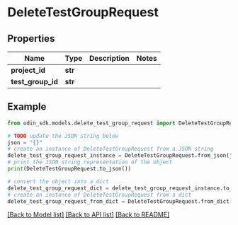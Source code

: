 # DeleteTestGroupRequest


## Properties

Name | Type | Description | Notes
------------ | ------------- | ------------- | -------------
**project_id** | **str** |  | 
**test_group_id** | **str** |  | 

## Example

```python
from odin_sdk.models.delete_test_group_request import DeleteTestGroupRequest

# TODO update the JSON string below
json = "{}"
# create an instance of DeleteTestGroupRequest from a JSON string
delete_test_group_request_instance = DeleteTestGroupRequest.from_json(json)
# print the JSON string representation of the object
print(DeleteTestGroupRequest.to_json())

# convert the object into a dict
delete_test_group_request_dict = delete_test_group_request_instance.to_dict()
# create an instance of DeleteTestGroupRequest from a dict
delete_test_group_request_from_dict = DeleteTestGroupRequest.from_dict(delete_test_group_request_dict)
```
[[Back to Model list]](../README.md#documentation-for-models) [[Back to API list]](../README.md#documentation-for-api-endpoints) [[Back to README]](../README.md)


